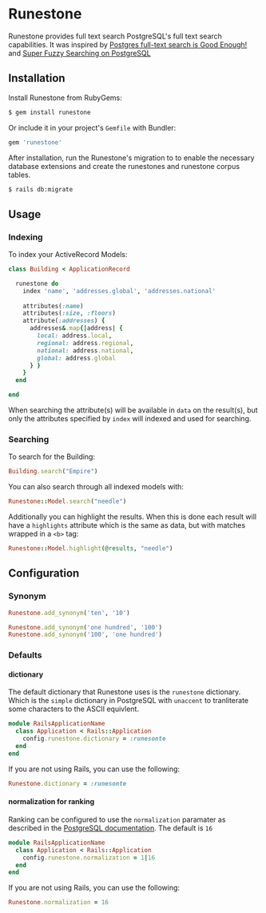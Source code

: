 # Runestone

Runestone provides full text search PostgreSQL's full text search capabilities.
It was inspired by [Postgres full-text search is Good Enough!][1] and
[Super Fuzzy Searching on PostgreSQL][2]

## Installation

Install Runestone from RubyGems:

``` sh
$ gem install runestone
```

Or include it in your project's `Gemfile` with Bundler:

``` ruby
gem 'runestone'
```

After installation, run the Runestone's migration to to enable the necessary database extensions and create the runestones and runestone corpus tables.

```sh
$ rails db:migrate
```

## Usage

### Indexing

To index your ActiveRecord Models:

```ruby
class Building < ApplicationRecord

  runestone do
    index 'name', 'addresses.global', 'addresses.national'
    
    attributes(:name)
    attributes(:size, :floors)
    attribute(:addresses) {
      addresses&.map{|address| {
        local: address.local,
        regional: address.regional,
        national: address.national,
        global: address.global
      } }
    }
  end

end
```

When searching the attribute(s) will be available in `data` on the result(s), but only the attributes specified by `index` will indexed and used for searching.

### Searching

To search for the Building:

```ruby
Building.search("Empire")
```

You can also search through all indexed models with:

```ruby
Runestone::Model.search("needle")
```

Additionally you can highlight the results. When this is done each result will have a `highlights` attribute which is the same as data, but with matches wrapped in a `<b>` tag:

```ruby
Runestone::Model.highlight(@results, "needle")
```

## Configuration

### Synonym

```ruby
Runestone.add_synonym('ten', '10')

Runestone.add_synonym('one hundred', '100')
Runestone.add_synonym('100', 'one hundred')
```

### Defaults

#### dictionary

The default dictionary that Runestone uses is the `runestone` dictionary. Which
is the `simple` dictionary in PostgreSQL with `unaccent` to tranliterate some
characters to the ASCII equivlent.

```ruby
module RailsApplicationName
  class Application < Rails::Application
    config.runestone.dictionary = :runesonte
  end
end
```

If you are not using Rails, you can use the following:

```ruby
Runestone.dictionary = :runesonte
```

#### normalization for ranking

Ranking can be configured to use the `normalization` paramater as described
in the [PostgreSQL documentation][3]. The default is `16`

```ruby
module RailsApplicationName
  class Application < Rails::Application
    config.runestone.normalization = 1|16
  end
end
```

If you are not using Rails, you can use the following:

```ruby
Runestone.normalization = 16
```

[1]: http://rachbelaid.com/postgres-full-text-search-is-good-enough/
[2]: http://www.www-old.bartlettpublishing.com/site/bartpub/blog/3/entry/350
[3]: https://www.postgresql.org/docs/13/textsearch-controls.html#TEXTSEARCH-RANKING